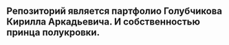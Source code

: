 ## Репозиторий является партфолио Голубчикова Кирилла Аркадьевича. И собственностью принца полукровки.

